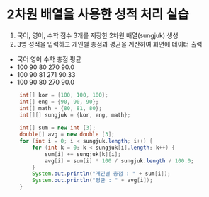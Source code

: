 # 2차원 배열을 사용한 성적 처리 실습
1. 국어, 영어, 수학 점수 3개를 저장한 2차원 배열(sungjuk) 생성
2. 3명 성적을 입력하고 개인별 총점과 평균을 계산하여 화면에 데이터 출력
- 국어  영어  수학  총점  평균
- 100  90  80  270 90.0
- 100  90  81  271 90.33
- 100  90  80  270 90.0

```java
	int[] kor = {100, 100, 100};
	int[] eng = {90, 90, 90};
	int[] math = {80, 81, 80};
	int[][] sungjuk = {kor, eng, math};
	
	int[] sum = new int [3];
	double[] avg = new double [3];
	for (int i = 0; i < sungjuk.length; i++) {
		for (int k = 0; k < sungjuk[i].length; k++) {
			sum[i] += sungjuk[k][i];
			avg[i] = sum[i] * 100 / sungjuk.length / 100.0;
		}
		System.out.println("개인별 총점 : " + sum[i]); 
		System.out.println("평균 : " + avg[i]); 
	}
```
